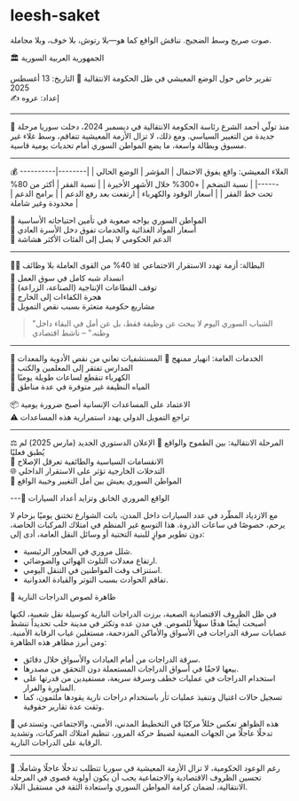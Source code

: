 # leesh-saket
صوت صريح وسط الضجيج. نناقش الواقع كما هو—بلا رتوش، بلا خوف، وبلا مجاملة.

🏛️ الجمهورية العربية السورية

تقرير خاص حول الوضع المعيشي في ظل الحكومة الانتقالية
📅 التاريخ: 13 أغسطس 2025  
✍️ إعداد: عروه

---

🎯 
منذ تولّي أحمد الشرع رئاسة الحكومة الانتقالية في ديسمبر 2024، دخلت سوريا مرحلة جديدة من التغيير السياسي. ومع ذلك، لا تزال الأزمة المعيشية تتفاقم، وسط غلاء غير مسبوق وبطالة واسعة، ما يضع المواطن السوري أمام تحديات يومية قاسية.

---

💰 الغلاء المعيشي: واقع يفوق الاحتمال
| المؤشر | الوضع الحالي |
|--------|----------------|
| نسبة التضخم | +300% خلال الأشهر الأخيرة |
| نسبة الفقر | أكثر من 80% تحت خط الفقر |
| أسعار الوقود والكهرباء | ارتفعت بعد رفع الدعم |
| برامج الدعم | محدودة وغير شاملة |

🔹 المواطن السوري يواجه صعوبة في تأمين احتياجاته الأساسية  
🔹 أسعار المواد الغذائية والخدمات تفوق دخل الأسرة العادي  
🔹 الدعم الحكومي لا يصل إلى الفئات الأكثر هشاشة

---

👷‍♂️ البطالة: أزمة تهدد الاستقرار الاجتماعي
📊 40% من القوى العاملة بلا وظائف  
🔸 انسداد شبه كامل في سوق العمل  
🔸 توقف القطاعات الإنتاجية (الصناعة، الزراعة)  
🔸 هجرة الكفاءات إلى الخارج  
🔸 مشاريع حكومية متعثرة بسبب نقص التمويل

> "الشباب السوري اليوم لا يبحث عن وظيفة فقط، بل عن أمل في البقاء داخل وطنه." – ناشط اقتصادي

---

🏥 الخدمات العامة: انهيار ممنهج
🔻 المستشفيات تعاني من نقص الأدوية والمعدات  
🔻 المدارس تفتقر إلى المعلمين والكتب  
🔻 الكهرباء تنقطع لساعات طويلة يوميًا  
🔻 المياه النظيفة غير متوفرة في عدة مناطق

📦 الاعتماد على المساعدات الإنسانية أصبح ضرورة يومية  
⚠️ تراجع التمويل الدولي يهدد استمرارية هذه المساعدات

---

⚖️ المرحلة الانتقالية: بين الطموح والواقع
📝 الإعلان الدستوري الجديد (مارس 2025) لم يُطبق فعليًا  
🧩 الانقسامات السياسية والطائفية تعرقل الإصلاح  
🌐 التدخلات الخارجية تؤثر على الاستقرار الداخلي  
💬 المواطن السوري يعيش بين أمل التغيير وخيبة الواقع

---🚗 الواقع المروري الخانق وتزايد أعداد السيارات

مع الازدياد المطّرد في عدد السيارات داخل المدن، باتت الشوارع تختنق يوميًا بزحام لا يرحم، خصوصًا في ساعات الذروة. هذا التوسع غير المنظم في امتلاك المركبات الخاصة، دون تطوير موازٍ للبنية التحتية أو وسائل النقل العامة، أدى إلى:

- شلل مروري في المحاور الرئيسية.
- ارتفاع معدلات التلوث الهوائي والضوضائي.
- استنزاف وقت المواطنين في التنقل اليومي.
- تفاقم الحوادث بسبب التوتر والقيادة العدوانية.

🚨 ظاهرة لصوص الدراجات النارية

في ظل الظروف الاقتصادية الصعبة، برزت الدراجات النارية كوسيلة نقل شعبية، لكنها أصبحت أيضًا هدفًا سهلاً للصوص. في مدن عده وتكثر في مدينة حلب تحديداً تنشط عصابات سرقة الدراجات في الأسواق والأماكن المزدحمة، مستغلين غياب الرقابة الأمنية. ومن أبرز مظاهر هذه الظاهرة:

- سرقة الدراجات من أمام العيادات والأسواق خلال دقائق.
- بيعها لاحقًا في أسواق الدراجات المستعملة دون التحقق من مصدرها.
- استخدام الدراجات في عمليات خطف وسرقة سريعة، مستفيدين من قدرتها على المناورة والفرار.
- تسجيل حالات اغتيال وتنفيذ عمليات ثأر باستخدام دراجات نارية يقودها ملثمون، كما وثقت عدة تقارير حقوقية.

🛑 هذه الظواهر تعكس خللاً مركبًا في التخطيط المدني، الأمني، والاجتماعي، وتستدعي تدخلًا عاجلًا من الجهات المعنية لضبط حركة المرور، تنظيم امتلاك المركبات، وتشديد الرقابة على الدراجات النارية.

---

📌 
رغم الوعود الحكومية، لا تزال الأزمة المعيشية في سوريا تتطلب تدخلًا عاجلًا وشاملًا. تحسين الظروف الاقتصادية والاجتماعية يجب أن يكون أولوية قصوى في المرحلة الانتقالية، لضمان كرامة المواطن السوري واستعادة الثقة في مستقبل البلاد.
